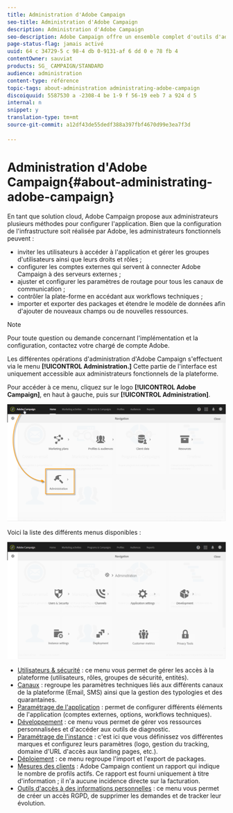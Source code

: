 ```yaml
---
title: Administration d'Adobe Campaign
seo-title: Administration d'Adobe Campaign
description: Administration d'Adobe Campaign
seo-description: Adobe Campaign offre un ensemble complet d'outils d'administration. Découvrez comment gérer vos utilisateurs et configurer vos canaux.
page-status-flag: jamais activé
uuid: 64 c 34729-5 c 98-4 db 0-9131-af 6 dd 0 e 78 fb 4
contentOwner: sauviat
products: SG_ CAMPAIGN/STANDARD
audience: administration
content-type: référence
topic-tags: about-administration administrating-adobe-campaign
discoiquuid: 5587530 a -2308-4 be 1-9 f 56-19 eeb 7 a 924 d 5
internal: n
snippet: y
translation-type: tm+mt
source-git-commit: a12df43de55dedf388a397fbf4670d99e3ea7f3d

---
```



# Administration d'Adobe Campaign{#about-administrating-adobe-campaign}

En tant que solution cloud, Adobe Campaign propose aux administrateurs plusieurs méthodes pour configurer l'application. Bien que la configuration de l'infrastructure soit réalisée par Adobe, les administrateurs fonctionnels peuvent :

* inviter les utilisateurs à accéder à l'application et gérer les groupes d'utilisateurs ainsi que leurs droits et rôles ;
* configurer les comptes externes qui servent à connecter Adobe Campaign à des serveurs externes ;
* ajuster et configurer les paramètres de routage pour tous les canaux de communication ;
* contrôler la plate-forme en accédant aux workflows techniques ;
* importer et exporter des packages et étendre le modèle de données afin d'ajouter de nouveaux champs ou de nouvelles ressources.

>[!NOTE]
>
>Pour toute question ou demande concernant l'implémentation et la configuration, contactez votre chargé de compte Adobe.

Les différentes opérations d'administration d'Adobe Campaign s'effectuent via le menu **[!UICONTROL Administration.]** Cette partie de l'interface est uniquement accessible aux administrateurs fonctionnels de la plateforme.

Pour accéder à ce menu, cliquez sur le logo **[!UICONTROL Adobe Campaign]**, en haut à gauche, puis sur **[!UICONTROL Administration]**.

![](assets/admin_overview.png)

Voici la liste des différents menus disponibles :

![](assets/admin_overview2.png)

* [Utilisateurs &amp; sécurité](../../administration/using/about-access-management.md) : ce menu vous permet de gérer les accès à la plateforme (utilisateurs, rôles, groupes de sécurité, entités).
* [Canaux](../../administration/using/about-channel-configuration.md) : regroupe les paramètres techniques liés aux différents canaux de la plateforme (Email, SMS) ainsi que la gestion des typologies et des quarantaines.
* [Paramétrage de l'application](../../administration/using/external-accounts.md) : permet de configurer différents éléments de l'application (comptes externes, options, workflows techniques).
* [Développement](../../developing/using/data-model-concepts.md) : ce menu vous permet de gérer vos ressources personnalisées et d'accéder aux outils de diagnostic.
* [Paramétrage de l'instance](../../administration/using/branding.md) : c'est ici que vous définissez vos différentes marques et configurez leurs paramètres (logo, gestion du tracking, domaine d'URL d'accès aux landing pages, etc.).
* [Déploiement](../../automating/using/managing-packages.md) : ce menu regroupe l'import et l'export de packages.
* [Mesures des clients](../../audiences/using/active-profiles.md) : Adobe Campaign contient un rapport qui indique le nombre de profils actifs. Ce rapport est fourni uniquement à titre d'information ; il n'a aucune incidence directe sur la facturation.
* [Outils d'accès à des informations personnelles](https://docs.campaign.adobe.com/doc/standard/getting_started/en/ACS_GDPR.html) : ce menu vous permet de créer un accès RGPD, de supprimer les demandes et de tracker leur évolution.


